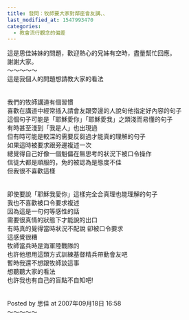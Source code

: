 ```yaml
---
title: 發問：牧師要大家對鄰座會友講、、
last_modified_at: 1547993470
categories:
  - 教會流行觀念的偏差
---
```


這是思佳姊妹的問題，歡迎熱心的兄姊有空時，盡量幫忙回應。<br>謝謝大家。<br><!--more-->～～～～～<br>這是我個人的問題想請教大家的看法<br><br><br>我們的牧師講道有個習慣<br>喜歡在講道中經常插入請會友跟旁邊的人說句他指定好內容的句子<br>這個句子可能是「耶穌愛你」「耶穌愛我」之類淺而易懂的句子<br>有時甚至淺到「我是人」也出現過<br>但有時可能是較深的需要反芻過才能真的理解的句子<br>如果這時被要求跟旁邊複述一次<br>總覺得自己好像一個魁儡在無思考的狀況下被口令操作<br>信徒大都是順服的，免的被認為是態度不佳<br>但我很不喜歡這樣<br><br><br>即使要說「耶穌我愛你」這樣完全合真理也能理解的句子<br>我也不喜歡被口令要求複述<br>因為這是一句何等感性的話<br>需要很真情的狀態下才能說的出口<br>有時真的覺得當時狀況不配說 卻被口令要求<br>這感覺很糟<br>牧師當兵時是海軍陸戰隊的<br>也許他想用這類方式訓練基督精兵帶動會友吧<br>暫時我還不想跟牧師談這事<br>想聽聽大家的看法<br>也許我也有自己的盲點不自知吧!<br><br><br>Posted by 思佳 at 2007年09月18日 16:58 <br>～～～～～<br><br>
